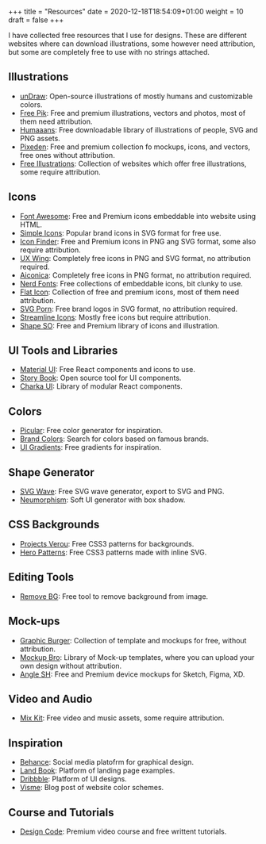 +++
title = "Resources"
date = 2020-12-18T18:54:09+01:00
weight = 10
draft = false
+++

I have collected free resources that I use for designs. These are different websites where can download illustrations, some however need attribution, but some are completely free to use with no strings attached.

## Illustrations

- [unDraw](https://undraw.co/): Open-source illustrations of mostly humans and customizable colors.
- [Free Pik](https://www.freepik.com/): Free and premium illustrations, vectors and photos, most of them need attribution.
- [Humaaans](https://www.humaaans.com): Free downloadable library of illustrations of people, SVG and PNG assets.
- [Pixeden](https://www.pixeden.com/): Free and premium collection fo mockups, icons, and vectors, free ones without attribution.
- [Free Illustrations](https://freeillustrations.xyz/): Collection of websites which offer free illustrations, some require attribution.

## Icons

- [Font Awesome](https://fontawesome.com/): Free and Premium icons embeddable into website using HTML.
- [Simple Icons](https://simpleicons.org/): Popular brand icons in SVG format for free use.
- [Icon Finder](https://www.iconfinder.com/): Free and Premium icons in PNG ang SVG format, some also require attribution.
- [UX Wing](https://uxwing.com/): Completely free icons in PNG and SVG format, no attribution required.
- [Aiconica](https://aiconica.net/):  Completely free icons in PNG format, no attribution required.
- [Nerd Fonts](https://www.nerdfonts.com/): Free collections of embeddable icons, bit clunky to use.
- [Flat Icon](https://www.flaticon.com/): Collection of free and premium icons, most of them need attribution.
- [SVG Porn](https://svgporn.com/): Free brand logos in SVG format, no attribution required.
- [Streamline Icons](https://www.streamlineicons.com/?utm_source=twitter&utm_medium=cpc&utm_campaign=Streamline%20Icons): Mostly free icons but require attribution. 
- [Shape SO](https://shape.so/): Free and Premium library of icons and illustration.

## UI Tools and Libraries

- [Material UI](https://material-ui.com/): Free React components and icons to use.
- [Story Book](https://storybook.js.org/): Open source tool for UI components.
- [Charka UI](https://chakra-ui.com/): Library of modular React components.

## Colors

- [Picular](https://picular.co/): Free color generator for inspiration.
- [Brand Colors](http://brandcolors.net): Search for colors based on famous brands.
- [UI Gradients](https://uigradients.com/): Free gradients for inspiration.

## Shape Generator

- [SVG Wave](https://svgwave.in): Free SVG wave generator, export to SVG and PNG.
- [Neumorphism](https://neumorphism.io/): Soft UI generator with box shadow.

## CSS Backgrounds

- [Projects Verou](https://projects.verou.me/css3patterns/): Free CSS3 patterns for backgrounds.
- [Hero Patterns](https://www.heropatterns.com/): Free CSS3 patterns made with inline SVG.

## Editing Tools

- [Remove BG](https://www.remove.bg/): Free tool to remove background from image.

## Mock-ups

- [Graphic Burger](https://graphicburger.com/): Collection of template and mockups for free, without attribution.
- [Mockup Bro](https://mockupbro.com/): Library of Mock-up templates, where you can upload your own design without attribution.
- [Angle SH](https://angle.sh/): Free and Premium device mockups for Sketch, Figma, XD.

## Video and Audio

- [Mix Kit](https://mixkit.co/): Free video and music assets, some require attribution.

## Inspiration

- [Behance](https://www.behance.net/): Social media platofrm for graphical design.
- [Land Book](https://land-book.com/): Platform of landing page examples.
- [Dribbble](https://dribbble.com/): Platform of UI designs.
- [Visme](https://visme.co/blog/website-color-schemes/): Blog post of website color schemes.

## Course and Tutorials

- [Design Code](https://designcode.io/): Premium video course and free writtent tutorials.
